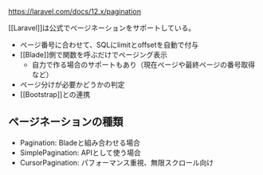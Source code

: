 <https://laravel.com/docs/12.x/pagination>

[[Laravel]]は公式でページネーションをサポートしている。

* ページ番号に合わせて、SQLにlimitとoffsetを自動で付与
* [[Blade]]側で関数を呼ぶだけでページング表示
	- 自力で作る場合のサポートもあり（現在ページや最終ページの番号取得など）
* ページ分けが必要かどうかの判定
* [[Bootstrap]]との連携

## ページネーションの種類
* Pagination: Bladeと組み合わせる場合
* SimplePagination: APIとして使う場合
* CursorPagination: パフォーマンス重視、無限スクロール向け